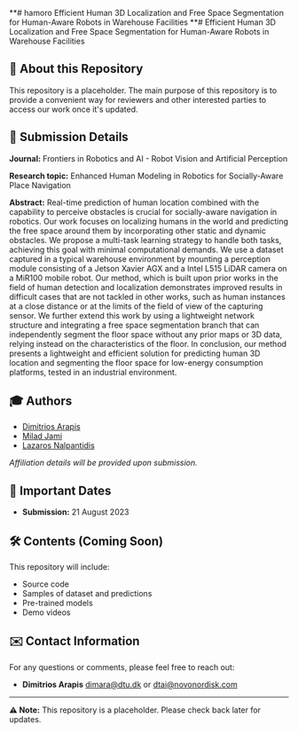 **# hamoro
Efficient Human 3D Localization and Free Space Segmentation for Human-Aware Robots in Warehouse Facilities
**# Efficient Human 3D Localization and Free Space Segmentation for Human-Aware Robots in Warehouse Facilities

## 📝 About this Repository
This repository is a placeholder. The main purpose of this repository is to provide a convenient way for reviewers and other interested parties to access our work once it's updated.

## 📄 Submission Details
**Journal:** Frontiers in Robotics and AI - Robot Vision and Artificial Perception

**Research topic:** Enhanced Human Modeling in Robotics for Socially-Aware Place Navigation

**Abstract:** Real-time prediction of human location combined with the capability to perceive obstacles is crucial for socially-aware navigation in robotics. Our work focuses on localizing humans in the world and predicting the free space around them by incorporating other static and dynamic obstacles. We propose a multi-task learning strategy to handle both tasks, achieving this goal with minimal computational demands. We use a dataset captured in a typical warehouse environment by mounting a perception module consisting of a Jetson Xavier AGX and a Intel L515 LiDAR camera on a MiR100 mobile robot. Our method, which is built upon prior works in the field of human detection and localization demonstrates improved results in difficult cases that are not tackled in other works, such as human instances at a close distance or at the limits of the field of view of the capturing sensor. We further extend this work by using a lightweight network structure and integrating a free space segmentation branch that can independently segment the floor space without any prior maps or 3D data, relying instead on the characteristics of the floor. In conclusion, our method presents a lightweight and efficient solution for predicting human 3D location and segmenting the floor space for low-energy consumption platforms, tested in an industrial environment.

## 🎓 Authors

- [Dimitrios Arapis](https://www.linkedin.com/in/dimarapis/)
- [Milad Jami](https://www.linkedin.com/in/milajam/)
- [Lazaros Nalpantidis](https://www.linkedin.com/in/lanalpa/)

_Affiliation details will be provided upon submission._


## 📅 Important Dates

- **Submission:** 21 August 2023

## 🛠️ Contents (Coming Soon)

This repository will include:

- Source code
- Samples of dataset and predictions
- Pre-trained models
- Demo videos

## ✉️ Contact Information

For any questions or comments, please feel free to reach out:

- **Dimitrios Arapis** [dimara@dtu.dk](mailto:dimara@dtu.dk) or [dtai@novonordisk.com](mailto:dtai@novonordisk.com)

---

**⚠️ Note:** This repository is a placeholder. Please check back later for updates.
